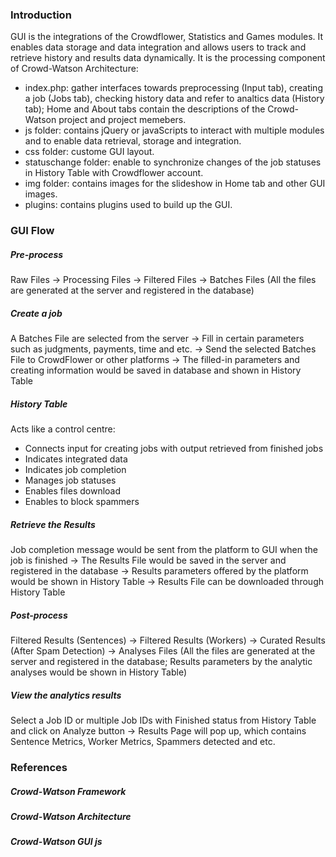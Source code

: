 ### Introduction

GUI is the integrations of the Crowdflower, Statistics and Games modules. It enables data storage and data integration and allows users to track and retrieve history and results data dynamically. 
It is the processing component of Crowd-Watson Architecture:


- index.php: gather interfaces towards preprocessing (Input tab), creating a job (Jobs tab), checking history data and refer to analtics data (History tab); Home and About tabs contain the descriptions of the Crowd-Watson project and project memebers. 
- js folder: contains jQuery or javaScripts to interact with multiple modules and to enable data retrieval, storage and integration.
- css folder: custome GUI layout.
- statuschange folder: enable to synchronize changes of the job statuses in History Table with Crowdflower account.
- img folder: contains images for the slideshow in Home tab and other GUI images.
- plugins: contains plugins used to build up the GUI.


### GUI Flow

##### Pre-process
Raw Files 
-> Processing Files 
-> Filtered Files 
-> Batches Files
(All the files are generated at the server and registered in the database)

##### Create a job
A Batches File are selected from the server 
-> Fill in certain parameters such as judgments, payments, time and etc.
-> Send the selected Batches File to CrowdFlower or other platforms 
-> The filled-in parameters and creating information would be saved in database and shown in History Table

##### History Table
Acts like a control centre:
- Connects input for creating jobs with output retrieved from finished jobs 
- Indicates integrated data
- Indicates job completion
- Manages job statuses
- Enables files download
- Enables to block spammers

##### Retrieve the Results
Job completion message would be sent from the platform to GUI when the job is finished
-> The Results File would be saved in the server and registered in the database
-> Results parameters offered by the platform would be shown in History Table
-> Results File can be downloaded through History Table

##### Post-process
Filtered Results (Sentences) 
-> Filtered Results (Workers) 
-> Curated Results (After Spam Detection) 
-> Analyses Files
(All the files are generated at the server and registered in the database;  Results parameters by the analytic analyses would be shown in History Table)

##### View the analytics results
Select a Job ID or multiple Job IDs  with Finished status from History Table and click on Analyze button
-> Results Page will pop up, which contains Sentence Metrics, Worker Metrics, Spammers detected and etc.

### References

##### Crowd-Watson Framework




##### Crowd-Watson Architecture


##### Crowd-Watson GUI js








